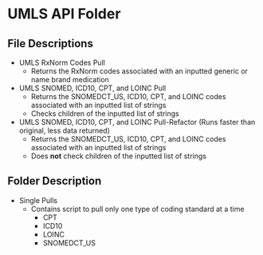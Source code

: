 # UMLS API Folder

## File Descriptions
- UMLS RxNorm Codes Pull 
    - Returns the RxNorm codes associated with an inputted generic or name brand medication
- UMLS SNOMED, ICD10, CPT, and LOINC Pull
    - Returns the SNOMEDCT_US, ICD10, CPT, and LOINC codes associated with an inputted list of strings
    - Checks children of the inputted list of strings
- UMLS SNOMED, ICD10, CPT, and LOINC Pull-Refactor (Runs faster than original, less data returned)
    - Returns the SNOMEDCT_US, ICD10, CPT, and LOINC codes associated with an inputted list of strings
    - Does **not** check children of the inputted list of strings

## Folder Description
- Single Pulls
    - Contains script to pull only one type of coding standard at a time
        - CPT
        - ICD10
        - LOINC
        - SNOMEDCT_US

